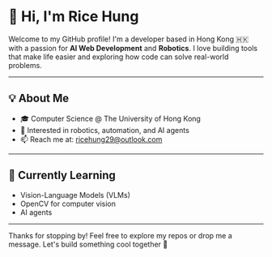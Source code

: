 # 👋 Hi, I'm Rice Hung

Welcome to my GitHub profile! I'm a developer based in Hong Kong 🇭🇰 with a passion for **AI Web Development** and **Robotics**. I love building tools that make life easier and exploring how code can solve real-world problems.

---

## 💡 About Me

- 🎓 Computer Science @ The University of Hong Kong
- 🤖 Interested in robotics, automation, and AI agents
- 📫 Reach me at: [ricehung29@outlook.com](mailto:ricehung29@outlook.com)

---

## 🌱 Currently Learning

- Vision-Language Models (VLMs)
- OpenCV for computer vision
- AI agents 

---

Thanks for stopping by! Feel free to explore my repos or drop me a message. Let's build something cool together 🚀
